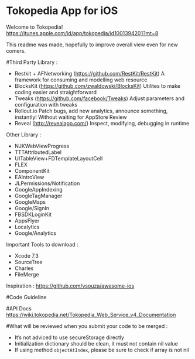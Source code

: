 # Tokopedia App for iOS

Welcome to Tokopedia!
https://itunes.apple.com/id/app/tokopedia/id1001394201?mt=8

This readme was made, hopefully to improve overall view even for new comers.

#Third Party Library :
- Restkit + AFNetworking (https://github.com/RestKit/RestKit)
A framework for consuming and modelling web resource
- BlocksKit (https://github.com/zwaldowski/BlocksKit)
Utilites to make coding easier and straightforward
- Tweaks (https://github.com/facebook/Tweaks)
Adjust parameters and configuration with tweaks
- Rollout.io
Patch bugs, add new analytics, announce something, instantly! Without waiting for AppStore Review
- Reveal (http://revealapp.com/)
Inspect, modifying, debugging in runtime

Other Library :
- NJKWebViewProgress
- TTTAttributedLabel
- UITableView+FDTemplateLayoutCell
- FLEX
- ComponentKit
- EAIntroView
- JLPermissions/Notification
- GoogleAppIndexing
- GoogleTagManager
- GoogleMaps
- Google/SignIn
- FBSDKLoginKit
- AppsFlyer
- Localytics
- Google/Analytics

Important Tools to download :
- Xcode 7.3
- SourceTree
- Charles
- FileMerge


Inspiration : https://github.com/vsouza/awesome-ios

#Code Guideline 

#API Docs 
https://wiki.tokopedia.net/Tokopedia_Web_Service_v4_Documentation

#What will be reviewed when you submit your code to be merged : 
- It’s not adviced to use secureStorage directly
- Initialization dictionary should be clean, it must not contain nil value
- If using method `objectAtIndex`, please be sure to check if array is not nil


